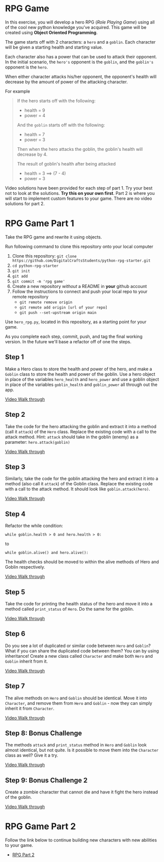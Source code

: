 # RPG Game
In this exercise, you will develop a hero RPG (*Role Playing Game*) using all of the cool new python knowledge you've acquired. This game will be created using **Object Oriented Programming**.

The game starts off with 2 characters: a `hero` and a `goblin`. Each character will be given a starting health and starting value. 

Each character also has a power that can be used to attack their opponent. In the initial scenario, the `hero's` opponent is the `goblin`, and the `goblin's` opponent is the `hero`.

When either character attacks his/her opponent, the opponent's health will decrease by the amount of power of the attacking character.

For example
>
>If the hero starts off with the following: 
>
>- health = 9
>- power = 4
>
>And the `goblin` starts off with the following:  
>
>- health = 7
>- power = 3
>
>Then when the hero attacks the goblin, the goblin's health will decrease by 4.
>
>The result of goblin's health after being attacked
>
>- health = 3  ==> (7 - 4)
>- power = 3
>

Video solutions have been provided for each step of part 1. Try your best not to look at the solutions. **Try this on your own first**. Part 2 is where you will start to implement custom features to your game. There are no video solutions for part 2. 

# RPG Game Part 1

Take the RPG game and rewrite it using objects.

Run following command to clone this repository onto your local computer

1. Clone this repository: `git clone https://github.com/DigitalCraftsStudents/python-rpg-starter.git`
2. `cd python-rpg-starter`
3. `git init`
4. `git add`
5. `git commit -m 'rpg game'`
6. Create a new repository *without* a README in **your** github account
7. Follow the instructions to connect and push your local repo to your remote repository 
    - `git remote remove origin`
    - `git remote add origin [url of your repo]`
    - `git push --set-upstream origin main`


Use `hero_rpg.py`, located in this repository, as a starting point for your game.

As you complete each step, commit, push, and tag the final working version. In the future we'll base a refactor off of one the steps.

## Step 1
Make a Hero class to store the health and power of the hero, and make a `Goblin` class to store the health and power of the goblin. Use a hero object in place of the variables `hero_health` and `hero_power` and use a goblin object in place of the variables `goblin_health` and `goblin_power` all through out the app.

[Video Walk through](https://youtu.be/0pCEAP9eyg4)

## Step 2
Take the code for the hero attacking the goblin and extract it into a method (call it `attack`) of the `Hero` class. Replace the existing code with a call to the attack method. Hint: `attack` should take in the goblin (enemy) as a parameter: `hero.attack(goblin)`

[Video Walk through](https://youtu.be/in5hLnhX_eA)

## Step 3
Similarly, take the code for the goblin attacking the hero and extract it into a method (also call it `attack`) of the Goblin class. Replace the existing code with a call to the attack method. It should look like `goblin.attack(hero)`.

[Video Walk through](https://youtu.be/epSo2TpHy2w)

## Step 4
Refactor the while condition:

`while goblin.health > 0 and hero.health > 0:`

to

`while goblin.alive() and hero.alive():`

The health checks should be moved to within the alive methods of Hero and Goblin respectively.

[Video Walk through](https://youtu.be/KW4LPZusrD0)

## Step 5
Take the code for printing the health status of the hero and move it into a method called `print_status` of `Hero`. Do the same for the goblin.

[Video Walk through](https://youtu.be/zwraV0P_jmI)

## Step 6
Do you see a lot of duplicated or similar code between `Hero` and `Goblin`? What if you can share the duplicated code between them? You can by using inheritance! Create a new class called `Character` and make both `Hero` and `Goblin` inherit from it.

[Video Walk through](https://youtu.be/1Y4FG8TpfKM)

## Step 7
The alive methods on `Hero` and `Goblin` should be identical. Move it into `Character`, and remove them from `Hero` and `Goblin` - now they can simply inherit it from `Character`.

[Video Walk through](https://youtu.be/gNeRHK3RhlM)

## Step 8: Bonus Challenge
The methods `attack` and `print_status` method in `Hero` and `Goblin` look almost identical, but not quite. Is it possible to move them into the `Character` class as well? Give it a try.

[Video Walk through](https://youtu.be/kscrMuuOZJA)

## Step 9: Bonus Challenge 2
Create a zombie character that cannot die and have it fight the hero instead of the goblin.

[Video Walk through](https://youtu.be/fE1jqzSvfz0)

# RPG Game Part 2

Follow the link below to continue building new characters with new abilities to your game.

- [RPG Part 2](./RPG-Part2.md)
